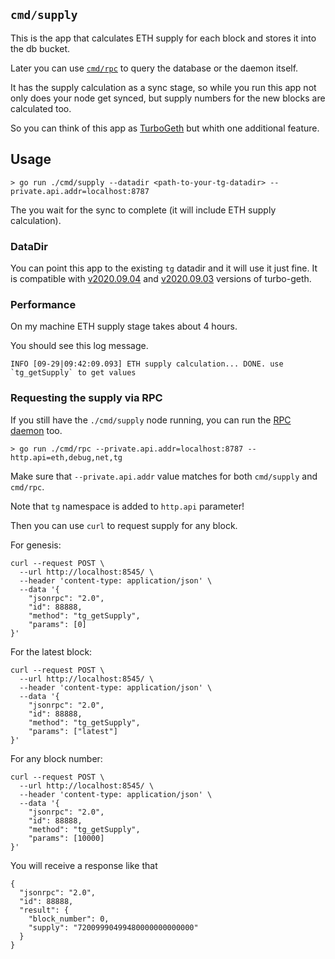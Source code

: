 `cmd/supply`
---

This is the app that calculates ETH supply for each block and stores it into the db bucket.

Later you can use [`cmd/rpc`](../rpc) to query the database or the daemon itself.

It has the supply calculation as a sync stage, so while you run this app not
only does your node get synced, but supply numbers for the new blocks are
calculated too.

So you can think of this app as [TurboGeth](https://github.com/ledgerwatch/turbo-geth/) but whith one additional feature.

## Usage

```
> go run ./cmd/supply --datadir <path-to-your-tg-datadir> --private.api.addr=localhost:8787
```

The you wait for the sync to complete (it will include ETH supply calculation).

### DataDir

You can point this app to the existing `tg` datadir and it will use it just fine. It is compatible with [v2020.09.04](https://github.com/ledgerwatch/turbo-geth/releases/tag/v2020.09.04) and [v2020.09.03](https://github.com/ledgerwatch/turbo-geth/releases/tag/v2020.09.03) versions of turbo-geth.

### Performance

On my machine ETH supply stage takes about 4 hours.

You should see this log message.

```
INFO [09-29|09:42:09.093] ETH supply calculation... DONE. use `tg_getSupply` to get values
```

### Requesting the supply via RPC

If you still have the `./cmd/supply` node running, you can run the [RPC daemon](../rpc) too.

```
> go run ./cmd/rpc --private.api.addr=localhost:8787 --http.api=eth,debug,net,tg
```

Make sure that `--private.api.addr` value matches for both `cmd/supply` and `cmd/rpc`.

Note that `tg` namespace is added to `http.api` parameter!

Then you can use `curl` to request supply for any block.


For genesis:
```
curl --request POST \
  --url http://localhost:8545/ \
  --header 'content-type: application/json' \
  --data '{
	"jsonrpc": "2.0",
	"id": 88888,
	"method": "tg_getSupply",
	"params": [0]
}'
```

For the latest block:
```
curl --request POST \
  --url http://localhost:8545/ \
  --header 'content-type: application/json' \
  --data '{
	"jsonrpc": "2.0",
	"id": 88888,
	"method": "tg_getSupply",
	"params": ["latest"]
}'
```

For any block number:
```
curl --request POST \
  --url http://localhost:8545/ \
  --header 'content-type: application/json' \
  --data '{
	"jsonrpc": "2.0",
	"id": 88888,
	"method": "tg_getSupply",
	"params": [10000]
}'
```

You will receive a response like that

```
{
  "jsonrpc": "2.0",
  "id": 88888,
  "result": {
    "block_number": 0,
    "supply": "72009990499480000000000000"
  }
}
```
